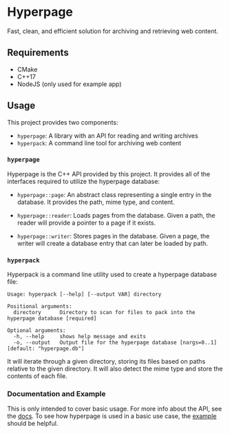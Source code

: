 # Hyperpage

Fast, clean, and efficient solution for archiving and retrieving web content.

## Requirements

+ CMake
+ C++17
+ NodeJS (only used for example app)

## Usage

This project provides two components:

+ `hyperpage`: A library with an API for reading and writing archives
+ `hyperpack`: A command line tool for archiving web content

### `hyperpage`

Hyperpage is the C++ API provided by this project. It provides all of 
the interfaces required to utilize the hyperpage database:

+ `hyperpage::page`: An abstract class representing a single entry in 
the database. It provides the path, mime type, and content.

+ `hyperpage::reader`: Loads pages from the database. Given a path,
the reader will provide a pointer to a page if it exists.

+ `hyperpage::writer`: Stores pages in the database. Given a page, the
writer will create a database entry that can later be loaded by path.

### `hyperpack`

Hyperpack is a command line utility used to create a hyperpage database 
file:

```
Usage: hyperpack [--help] [--output VAR] directory

Positional arguments:
  directory      Directory to scan for files to pack into the hyperpage database [required]

Optional arguments:
  -h, --help     shows help message and exits
  -o, --output   Output file for the hyperpage database [nargs=0..1] [default: "hyperpage.db"]
```

It will iterate through a given directory, storing its files based on 
paths relative to the given directory. It will also detect the mime
type and store the contents of each file.

### Documentation and Example

This is only intended to cover basic usage. For more info about the API,
see the [docs](https://maxtex6.github.io/docs/hyperpage). To see how hyperpage is used in a basic use case, the [example](https://github.com/maxtek6/hyperpage/tree/master/example) should be helpful. 